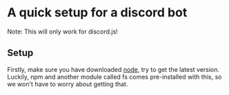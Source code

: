 # A quick setup for a discord bot

Note: This will only work for discord.js!

## Setup

Firstly, make sure you have downloaded [node](https://nodejs.org/en/download/), try to get the latest version. Luckily, npm and another module called fs comes pre-installed with this, so we won't have to worry about getting that.

